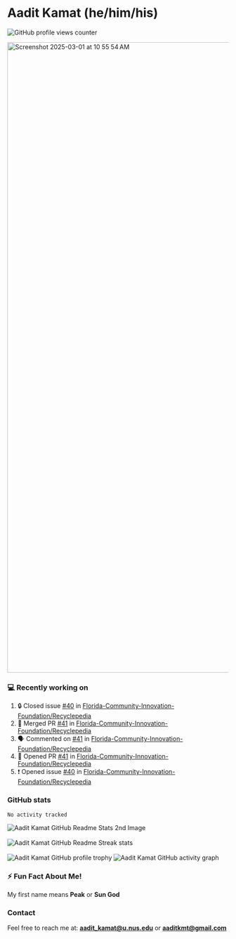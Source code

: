 # Aadit Kamat (he/him/his)
![GitHub profile views counter](https://komarev.com/ghpvc/?username=aaditkamat)

<img width="1436" alt="Screenshot 2025-03-01 at 10 55 54 AM" src="https://github.com/user-attachments/assets/42e818a5-0543-42c9-8379-b9a8b22076d5" />

### 💻 Recently working on
<!--START_SECTION:activity-->
1. 🔒 Closed issue [#40](https://github.com/Florida-Community-Innovation-Foundation/Recyclepedia/issues/40) in [Florida-Community-Innovation-Foundation/Recyclepedia](https://github.com/Florida-Community-Innovation-Foundation/Recyclepedia)
2. 🎉 Merged PR [#41](https://github.com/Florida-Community-Innovation-Foundation/Recyclepedia/pull/41) in [Florida-Community-Innovation-Foundation/Recyclepedia](https://github.com/Florida-Community-Innovation-Foundation/Recyclepedia)
3. 🗣 Commented on [#41](https://github.com/Florida-Community-Innovation-Foundation/Recyclepedia/pull/41#issuecomment-2926311790) in [Florida-Community-Innovation-Foundation/Recyclepedia](https://github.com/Florida-Community-Innovation-Foundation/Recyclepedia)
4. 💪 Opened PR [#41](https://github.com/Florida-Community-Innovation-Foundation/Recyclepedia/pull/41) in [Florida-Community-Innovation-Foundation/Recyclepedia](https://github.com/Florida-Community-Innovation-Foundation/Recyclepedia)
5. ❗ Opened issue [#40](https://github.com/Florida-Community-Innovation-Foundation/Recyclepedia/issues/40) in [Florida-Community-Innovation-Foundation/Recyclepedia](https://github.com/Florida-Community-Innovation-Foundation/Recyclepedia)
<!--END_SECTION:activity-->

### GitHub stats
<div>
  <!--START_SECTION:waka-->

```txt
No activity tracked
```

<!--END_SECTION:waka-->
  <img align="center" src="https://github-readme-stats.vercel.app/api?username=aaditkamat&show_icons=true&locale=en" alt="Aadit Kamat GitHub Readme Stats 2nd Image" />
  <br><br>
  <img align="center" src="https://github-readme-streak-stats.herokuapp.com/?user=aaditkamat" alt="Aadit Kamat GitHub Readme Streak stats" />
  <br><br>
  <img src="https://github-profile-trophy.vercel.app/?username=aaditkamat&theme=onedark" alt="Aadit Kamat GitHub profile trophy" />
  <img src="https://github-readme-activity-graph.vercel.app/graph?username=aaditkamat" alt="Aadit Kamat GitHub activity graph" />
</div>


### ⚡ Fun Fact About Me!
My first name means **Peak** or **Sun God**

### Contact
Feel free to reach me at: **aadit_kamat@u.nus.edu** or **aaditkmt@gmail.com**


